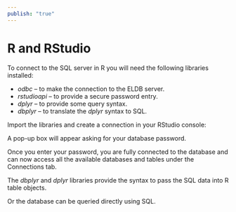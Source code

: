 ```yaml
---
publish: "true"
---
```

# R and RStudio

To connect to the SQL server in R you will need the following libraries installed:

- _odbc_ – to make the connection to the ELDB server.
- _rstudioapi_ – to provide a secure password entry.
- _dplyr_ – to provide some query syntax.
- _dbplyr_ – to translate the _dplyr_ syntax to SQL.

Import the libraries and create a connection in your RStudio console:


A pop-up box will appear asking for your database password.


Once you enter your password, you are fully connected to the database and can now access all the available databases and tables under the Connections tab.


The _dbplyr_ and _dplyr_ libraries provide the syntax to pass the SQL data into R table objects.


Or the database can be queried directly using SQL.
